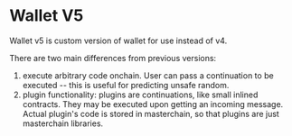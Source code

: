 # Wallet V5
Wallet v5 is custom version of wallet for use instead of v4.

There are two main differences from previous versions:
1. execute arbitrary code onchain. User can pass a continuation to be executed -- this is useful for predicting unsafe random.
2. plugin functionality: plugins are continuations, like small inlined contracts. They may be executed upon getting an incoming message.
   Actual plugin's code is stored in masterchain, so that plugins are just masterchain libraries.
